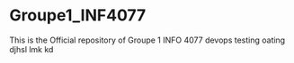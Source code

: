 # Groupe1_INF4077
This is the Official repository of Groupe 1 INFO 4077 
devops testing
oating
djhsl
lmk
kd
